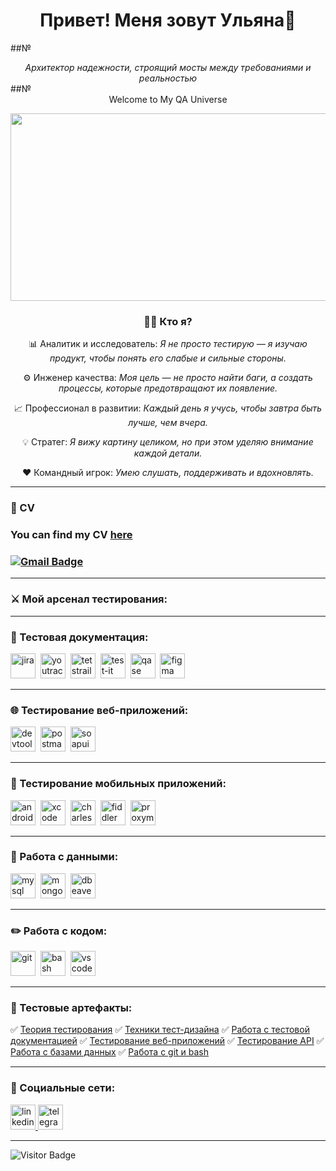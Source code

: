 # <div align="center"> Привет! Меня зовут Ульяна🐞</div>

##№ <div align="center"> _Архитектор надежности, строящий мосты между требованиями и реальностью_</div>
##№ <div align="center"> Welcome to My QA Universe</div>

<div align="center">
  <img src="https://i.gifer.com/3WYE.gif" width="600" height="300"/>
</div>

<div align="center"> 

### 👨‍💻 Кто я?

📊 Аналитик и исследователь: _Я не просто тестирую — я изучаю продукт, чтобы понять его слабые и сильные стороны._

⚙️ Инженер качества: _Моя цель — не просто найти баги, а создать процессы, которые предотвращают их появление._

📈 Профессионал в развитии: _Каждый день я учусь, чтобы завтра быть лучше, чем вчера._

💡 Стратег: _Я вижу картину целиком, но при этом уделяю внимание каждой детали._

❤️ Командный игрок: _Умею слушать, поддерживать и вдохновлять._
</div align="center"> 

---
### 📝 CV
### You can find my CV [here]()
### [![Gmail Badge](https://img.shields.io/badge/-Gmail-red?style=flat&logo=Gmail&logoColor=white)](mailto:zikfridnibelung@gmail.ru)

---
### ⚔️ Мой арсенал тестирования:

---

### 📁 Тестовая документация:

<div>
  <img src="https://cdn.jsdelivr.net/gh/devicons/devicon/icons/jira/jira-original.svg" title="jira" alt="jira" width="40" height="40"/>&nbsp
  <img src="https://upload.wikimedia.org/wikipedia/commons/thumb/8/8d/YouTrack_Icon.svg/1024px-YouTrack_Icon.svg.png?20200803082248" title="youtrack" alt="youtrack" width="40" height="40"/>&nbsp
  <img src="https://img.icons8.com/fluent/600/testrail.png" title="testrail" alt="tetstrail" width="40" height="40"/>&nbsp
  <img src="https://encrypted-tbn0.gstatic.com/images?q=tbn:ANd9GcRqrqXxW65W4Djab6xULDxbOB17-i_MQX1Iog&s" title="test-it" alt="test-it" width="40" height="40"/>&nbsp
  <img src="https://luna1.co/eb0187.png" title="qase" alt="qase" width="40" height="40"/>&nbsp
  <img src="https://cdn.jsdelivr.net/gh/devicons/devicon/icons/figma/figma-original.svg" title="figma" alt="figma" width="40" height="40"/>&nbsp
</div>

---

### 🌐 Тестирование веб-приложений:

<div>
  <img src="https://d33wubrfki0l68.cloudfront.net/38b5c953a4667366685d55db55d057c86db1fc54/a0fdc/static/acae6b24d940347661ca901ea07f47c1/chrome-dev-logo-icon.png" title="devtools" alt="devtools" width="40" height="40"/>&nbsp
  <img src="https://encrypted-tbn0.gstatic.com/images?q=tbn:ANd9GcQsDdEMpUiHgPLNvf2NyWsgNuCQcbETfQ_clQ&s" title="postman" alt="postman" width="40" height="40"/>&nbsp
  <img src="https://encrypted-tbn0.gstatic.com/images?q=tbn:ANd9GcRN4q2KTFwfgdsfd2mzAeLKuyuwWALpaoBjlA&s" title="soapui" alt="soapui" width="40" height="40"/>&nbsp
</div>

---

### 📱 Тестирование мобильных приложений:

<div>
  <img src="https://cdn.jsdelivr.net/gh/devicons/devicon/icons/androidstudio/androidstudio-original.svg" title="android-studio" alt="android-studio" width="40" height="40"/>&nbsp
  <img src="https://cdn.jsdelivr.net/gh/devicons/devicon/icons/xcode/xcode-original.svg" title="xcode" alt="xcode" width="40" height="40"/>&nbsp
  <img src="https://encrypted-tbn0.gstatic.com/images?q=tbn:ANd9GcRa5hkS9doj1yavaS6Oesv8uX3PWwZ2RfOygw&s" title="charles-proxy" alt="charles-proxy" width="40" height="40"/>&nbsp
  <img src="https://www.megaleechers.com/storage/Fiddler-Everywhere-Icon.png" title="fiddler" alt="fiddler" width="40" height="40"/>&nbsp
  <img src="https://pbs.twimg.com/profile_images/1589614420766126080/slAIVDtr_400x400.jpg" title="proxyman" alt="proxyman" width="40" height="40"/>&nbsp
</div>


---

### 💾 Работа с данными:

<div>
  <img src="https://cdn.jsdelivr.net/gh/devicons/devicon/icons/mysql/mysql-original.svg" title="mysql" alt="mysql" width="40" height="40"/>&nbsp
  <img src="https://cdn.jsdelivr.net/gh/devicons/devicon/icons/mongodb/mongodb-original.svg" title="mongodb" alt="mongodb" width="40" height="40"/>&nbsp
  <img src="https://encrypted-tbn0.gstatic.com/images?q=tbn:ANd9GcRhrLLKEQNE9jnocQjMdrtsVIZqLCe0CTWkow&s" title="dbeaver" alt="dbeaver" width="40" height="40"/>&nbsp
</div>

---

### ✏️ Работа с кодом:

<div>
  <img src="https://cdn.jsdelivr.net/gh/devicons/devicon/icons/git/git-original.svg" title="git" alt="git" width="40" height="40"/>&nbsp
  <img src="https://upload.wikimedia.org/wikipedia/commons/thumb/4/4b/Bash_Logo_Colored.svg/1024px-Bash_Logo_Colored.svg.png?20180723054350" title="bash" alt="bash" width="40" height="40"/>&nbsp
  <img src="https://cdn.jsdelivr.net/gh/devicons/devicon/icons/vscode/vscode-original.svg" title="vscode" alt="vscode" width="40" height="40"/>&nbsp
</div>

---
### 💎 Тестовые артефакты:
✅ [Теория тестирования](https://github.com/Ulyana-Vlasenko/Theory)
✅ [Техники тест-дизайна](https://github.com/Ulyana-Vlasenko/Design)
✅ [Работа с тестовой документацией](https://github.com/Ulyana-Vlasenko/docs)
✅ [Тестирование веб-приложений](https://github.com/Ulyana-Vlasenko/Web)
✅ [Тестирование API](https://github.com/Ulyana-Vlasenko/api)
✅ [Работа с базами данных](https://github.com/Ulyana-Vlasenko/database)
✅ [Работа с git и bash](https://github.com/Ulyana-Vlasenko/git_bash)

---

### 🤝 Социальные сети:

  <div id="badges">
    <a href="https://www.linkedin.com/in/ulyana-vlasenko/" target="_blank">
      <img src="https://cdn-icons-png.flaticon.com/512/2504/2504799.png" width="40" height="40" alt="linkedin" />
    </a>
    <a href="https://t.me/Icarus_and_the_sun" target="_blank">
      <img src="https://cdn-icons-png.flaticon.com/512/2111/2111646.png" width="40" height="40" alt="telegram" />
    </a>
  </div>

---

![Visitor Badge](https://visitor-badge.laobi.icu/badge?page_id=Ulyana-Vlasenko)

